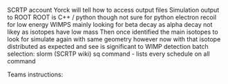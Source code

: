 SCRTP account
Yorck will tell how to access output files
Simulation output to ROOT
ROOT is C++ / python though not sure for python
electron recoil for low energy WIMPS
mainly looking for beta decay as alpha decay not likey as isotopes have low mass
Then once identified the main isotopes to look for simulate again with same geometry however
	now with that isotope distributed as expected and see is significant to WIMP detection
batch selection: slorm (SCRTP wiki)
	sq command - lists every schedule on all command

Teams instructions:

